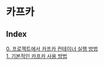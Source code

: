 # 카프카 


## Index

[0. 프로젝트에서 카프카 컨테이너 실행 방법](https://github.com/jgspark/kotlin-kafka/tree/main/wiki/0.%20도커%20사용%20방법) </br>
[1. 기본적인 카프카 사용 방법](https://github.com/jgspark/kotlin-kafka/tree/main/wiki/1.%20기본적인%20카프카%20사용%20방법) </br>
